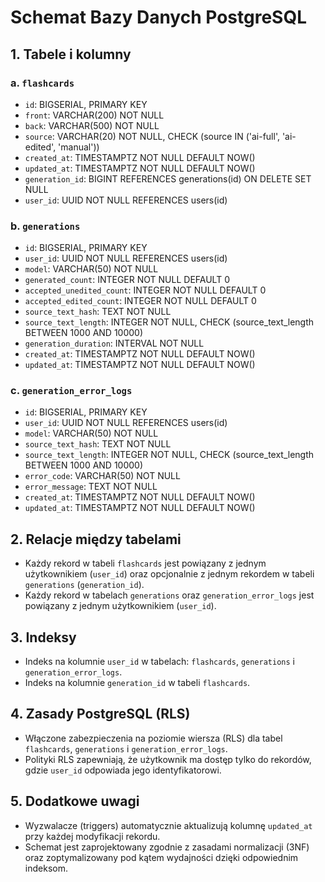 # Schemat Bazy Danych PostgreSQL

## 1. Tabele i kolumny

### a. `flashcards`
- `id`: BIGSERIAL, PRIMARY KEY
- `front`: VARCHAR(200) NOT NULL
- `back`: VARCHAR(500) NOT NULL
- `source`: VARCHAR(20) NOT NULL, CHECK (source IN ('ai-full', 'ai-edited', 'manual'))
- `created_at`: TIMESTAMPTZ NOT NULL DEFAULT NOW()
- `updated_at`: TIMESTAMPTZ NOT NULL DEFAULT NOW()
- `generation_id`: BIGINT REFERENCES generations(id) ON DELETE SET NULL
- `user_id`: UUID NOT NULL REFERENCES users(id)

### b. `generations`
- `id`: BIGSERIAL, PRIMARY KEY
- `user_id`: UUID NOT NULL REFERENCES users(id)
- `model`: VARCHAR(50) NOT NULL
- `generated_count`: INTEGER NOT NULL DEFAULT 0
- `accepted_unedited_count`: INTEGER NOT NULL DEFAULT 0
- `accepted_edited_count`: INTEGER NOT NULL DEFAULT 0
- `source_text_hash`: TEXT NOT NULL
- `source_text_length`: INTEGER NOT NULL, CHECK (source_text_length BETWEEN 1000 AND 10000)
- `generation_duration`: INTERVAL NOT NULL
- `created_at`: TIMESTAMPTZ NOT NULL DEFAULT NOW()
- `updated_at`: TIMESTAMPTZ NOT NULL DEFAULT NOW()

### c. `generation_error_logs`
- `id`: BIGSERIAL, PRIMARY KEY
- `user_id`: UUID NOT NULL REFERENCES users(id)
- `model`: VARCHAR(50) NOT NULL
- `source_text_hash`: TEXT NOT NULL
- `source_text_length`: INTEGER NOT NULL, CHECK (source_text_length BETWEEN 1000 AND 10000)
- `error_code`: VARCHAR(50) NOT NULL
- `error_message`: TEXT NOT NULL
- `created_at`: TIMESTAMPTZ NOT NULL DEFAULT NOW()
- `updated_at`: TIMESTAMPTZ NOT NULL DEFAULT NOW()

## 2. Relacje między tabelami
- Każdy rekord w tabeli `flashcards` jest powiązany z jednym użytkownikiem (`user_id`) oraz opcjonalnie z jednym rekordem w tabeli `generations` (`generation_id`).
- Każdy rekord w tabelach `generations` oraz `generation_error_logs` jest powiązany z jednym użytkownikiem (`user_id`).

## 3. Indeksy
- Indeks na kolumnie `user_id` w tabelach: `flashcards`, `generations` i `generation_error_logs`.
- Indeks na kolumnie `generation_id` w tabeli `flashcards`.

## 4. Zasady PostgreSQL (RLS)
- Włączone zabezpieczenia na poziomie wiersza (RLS) dla tabel `flashcards`, `generations` i `generation_error_logs`.
- Polityki RLS zapewniają, że użytkownik ma dostęp tylko do rekordów, gdzie `user_id` odpowiada jego identyfikatorowi.

## 5. Dodatkowe uwagi
- Wyzwalacze (triggers) automatycznie aktualizują kolumnę `updated_at` przy każdej modyfikacji rekordu.
- Schemat jest zaprojektowany zgodnie z zasadami normalizacji (3NF) oraz zoptymalizowany pod kątem wydajności dzięki odpowiednim indeksom. 